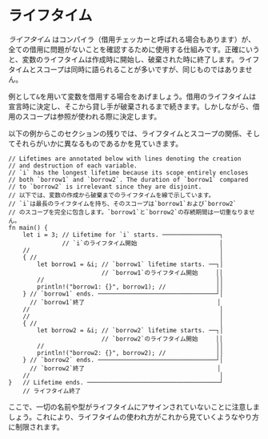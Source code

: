 <!--
# Lifetimes
-->
# ライフタイム

<!--
A *lifetime* is a construct of the compiler (or more specifically, its *borrow
checker*) uses to ensure all borrows are valid. Specifically, a variable's
lifetime begins when it is created and ends when it is destroyed. While
lifetimes and scopes are often referred to together, they are not the same.
-->
*ライフタイム* はコンパイラ（借用チェッカーと呼ばれる場合もあります）が、全ての借用に問題がないことを確認するために使用する仕組みです。正確にいうと、変数のライフタイムは作成時に開始し、破棄された時に終了します。ライフタイムとスコープは同時に語られることが多いですが、同じものではありません。

<!--
Take, for example, the case where we borrow a variable via `&`. The
borrow has a lifetime that is determined by where it is declared. As a result,
the borrow is valid as long as it ends before the lender is destroyed. However,
the scope of the borrow is determined by where the reference is used.
-->
例として`&`を用いて変数を借用する場合をあげましょう。借用のライフタイムは宣言時に決定し、そこから貸し手が破棄されるまで続きます。しかしながら、借用のスコープは参照が使われる際に決定します。

<!--
In the following example and in the rest of this section, we will see how
lifetimes relate to scopes, as well as how the two differ.
-->
以下の例からこのセクションの残りでは、ライフタイムとスコープの関係、そしてそれらがいかに異なるものであるかを見ていきます。

```rust,editable
// Lifetimes are annotated below with lines denoting the creation
// and destruction of each variable.
// `i` has the longest lifetime because its scope entirely encloses 
// both `borrow1` and `borrow2`. The duration of `borrow1` compared 
// to `borrow2` is irrelevant since they are disjoint.
// 以下では、変数の作成から破棄までのライフタイムを線で示しています。
// `i`は最長のライフタイムを持ち、そのスコープは`borrow1`および`borrow2`
// のスコープを完全に包含します。`borrow1`と`borrow2`の存続期間は一切重なりません。
fn main() {
    let i = 3; // Lifetime for `i` starts. ────────────────┐
               // `i`のライフタイム開始                       │
    //                                                     │
    { //                                                   │
        let borrow1 = &i; // `borrow1` lifetime starts. ──┐│
                          // `borrow1`のライフタイム開始     ││
        //                                                ││
        println!("borrow1: {}", borrow1); //              ││
    } // `borrow1` ends. ─────────────────────────────────┘│
      // `borrow1`終了                                     │
    //                                                     │
    //                                                     │
    { //                                                   │
        let borrow2 = &i; // `borrow2` lifetime starts. ──┐│
                          // `borrow2`のライフタイム開始     ││
        //                                                ││
        println!("borrow2: {}", borrow2); //              ││
    } // `borrow2` ends. ─────────────────────────────────┘│
      // `borrow2`終了                                     │
    //                                                     │
}   // Lifetime ends. ─────────────────────────────────────┘
    // ライフタイム終了
```

<!--
Note that no names or types are assigned to label lifetimes.
This restricts how lifetimes will be able to be used as we will see.
-->
ここで、一切の名前や型がライフタイムにアサインされていないことに注意しましょう。これにより、ライフタイムの使われ方がこれから見ていくようなやり方に制限されます。
